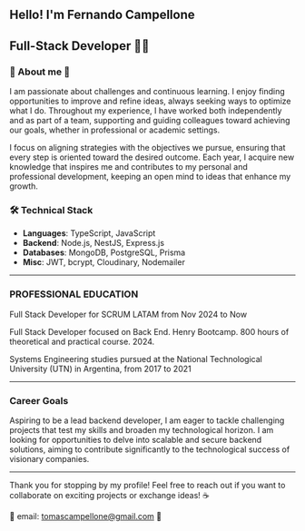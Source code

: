 ## Hello! I'm Fernando Campellone
## Full-Stack Developer  👨‍💻

### 🌟 About me 🌟

I am passionate about challenges and continuous learning. I enjoy finding opportunities to improve and refine ideas, always seeking ways to optimize what I do. Throughout my experience, I have worked both independently and as part of a team, supporting and guiding colleagues toward achieving our goals, whether in professional or academic settings.

I focus on aligning strategies with the objectives we pursue, ensuring that every step is oriented toward the desired outcome. Each year, I acquire new knowledge that inspires me and contributes to my personal and professional development, keeping an open mind to ideas that enhance my growth.

###  🛠️ Technical Stack

-   **Languages**: TypeScript, JavaScript
-   **Backend**: Node.js, NestJS, Express.js
-   **Databases**: MongoDB, PostgreSQL, Prisma
-   **Misc**: JWT, bcrypt, Cloudinary, Nodemailer
- ---

### PROFESSIONAL EDUCATION

Full Stack Developer for SCRUM LATAM from Nov 2024 to Now

Full Stack Developer focused on Back End. Henry Bootcamp. 800 hours of theoretical and practical course. 2024.

Systems Engineering studies  pursued at the National Technological University (UTN) in Argentina, from 2017 to 2021

---

### Career Goals


Aspiring to be a lead backend developer, I am eager to tackle challenging projects that test my skills and broaden my technological horizon. I am looking for opportunities to delve into scalable and secure backend solutions, aiming to contribute significantly to the technological success of visionary companies.

---
Thank you for stopping by my profile! Feel free to reach out if you want to collaborate on exciting projects or exchange ideas! ☕

📧 email: tomascampellone@gmail.com 📧
